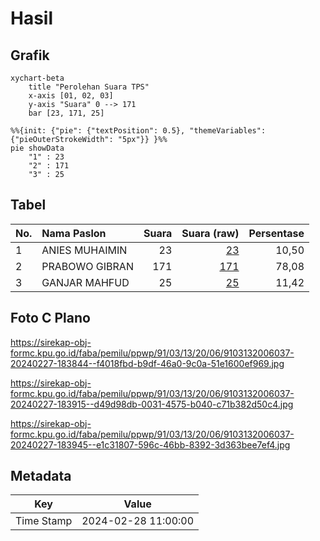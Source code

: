 # Hasil

## Grafik

```mermaid
xychart-beta
    title "Perolehan Suara TPS"
    x-axis [01, 02, 03]
    y-axis "Suara" 0 --> 171
    bar [23, 171, 25]
```

```mermaid
%%{init: {"pie": {"textPosition": 0.5}, "themeVariables": {"pieOuterStrokeWidth": "5px"}} }%%
pie showData
    "1" : 23
    "2" : 171
    "3" : 25
```

## Tabel

| No. | Nama Paslon    | Suara | Suara (raw) | Persentase |
|:--- |:-------------- | -----:| -----------:| ----------:|
| 1   | ANIES MUHAIMIN | 23    | [23][p-1]   | 10,50      |
| 2   | PRABOWO GIBRAN | 171   | [171][p-2]  | 78,08      |
| 3   | GANJAR MAHFUD  | 25    | [25][p-3]   | 11,42      |


[p-1]: https://github.com/gigit-pemilu/pemilu-2024-91-papua/blob/main/pilpres/hitung-suara/sub/91-papua/sub/03-jayapura/sub/13-waibu/sub/2006-doyo-baru/sub/037-tps/sub/paslon-1.txt
[p-2]: https://github.com/gigit-pemilu/pemilu-2024-91-papua/blob/main/pilpres/hitung-suara/sub/91-papua/sub/03-jayapura/sub/13-waibu/sub/2006-doyo-baru/sub/037-tps/sub/paslon-2.txt
[p-3]: https://github.com/gigit-pemilu/pemilu-2024-91-papua/blob/main/pilpres/hitung-suara/sub/91-papua/sub/03-jayapura/sub/13-waibu/sub/2006-doyo-baru/sub/037-tps/sub/paslon-3.txt

## Foto C Plano

https://sirekap-obj-formc.kpu.go.id/faba/pemilu/ppwp/91/03/13/20/06/9103132006037-20240227-183844--f4018fbd-b9df-46a0-9c0a-51e1600ef969.jpg

https://sirekap-obj-formc.kpu.go.id/faba/pemilu/ppwp/91/03/13/20/06/9103132006037-20240227-183915--d49d98db-0031-4575-b040-c71b382d50c4.jpg

https://sirekap-obj-formc.kpu.go.id/faba/pemilu/ppwp/91/03/13/20/06/9103132006037-20240227-183945--e1c31807-596c-46bb-8392-3d363bee7ef4.jpg


## Metadata

| Key        | Value               |
| ---------- | ------------------- |
| Time Stamp | 2024-02-28 11:00:00 |



